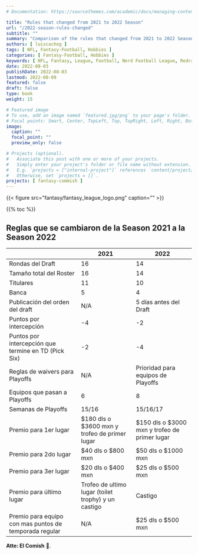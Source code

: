 ```yaml
---
# Documentation: https://sourcethemes.com/academic/docs/managing-content/

title: "Rules that changed from 2021 to 2022 Season"
url: "/2022-season-rules-changed"
subtitle: ""
summary: "Comparison of the rules that changed from 2021 to 2022 Season"
authors: [ luiscachog ]
tags: [ NFL, Fantasy-Football, Hobbies ]
categories: [ Fantasy-Football, Hobbies ]
keywords: [ NFL, Fantasy, League, Football, Nerd Football League, Redraft, 2021, 2022 ]
date: 2022-08-03
publishDate: 2022-08-03
lastmod: 2022-08-09
featured: false
draft: false
type: book
weight: 15

# Featured image
# To use, add an image named `featured.jpg/png` to your page's folder.
# Focal points: Smart, Center, TopLeft, Top, TopRight, Left, Right, BottomLeft, Bottom, BottomRight.
image:
  caption: ""
  focal_point: ""
  preview_only: false

# Projects (optional).
#   Associate this post with one or more of your projects.
#   Simply enter your project's folder or file name without extension.
#   E.g. `projects = ["internal-project"]` references `content/project/deep-learning/index.md`.
#   Otherwise, set `projects = []`.
projects: [ fantasy-commish ]
---
```


{{< figure src="fantasy/fantasy_league_logo.png" caption="" >}}

{{% toc %}}

## Reglas que se cambiaron de la Season 2021 a la Season 2022

|  | **2021** | **2022** |
|---|---|---|
| Rondas del Draft | 16 | 14 |
| Tamaño total del Roster | 16 | 14 |
| Titulares | 11 | 10 |
| Banca | 5 | 4 |
| Publicación del orden del draft | N/A | 5 días antes del Draft |
| Puntos por intercepción | -4 | -2 |
| Puntos por intercepción que termine en TD (Pick Six) | -2 | -4 |
| Reglas de waivers para Playoffs | N/A | Prioridad para equipos de Playoffs |
| Equipos que pasan a Playoffs | 6 | 8 |
| Semanas de Playoffs | 15/16 | 15/16/17 |
| Premio para 1er lugar | $180 dls o $3600 mxn y trofeo de primer lugar | $150 dls o $3000 mxn y trofeo de primer lugar |
| Premio para 2do lugar | $40 dls o $800 mxn | $50 dls o $1000 mxn |
| Premio para 3er lugar | $20 dls o $400 mxn | $25 dls o $500 mxn |
| Premio para último lugar | Trofeo de ultimo lugar (toilet trophy) y un castigo | Castigo |
| Premio para equipo con mas puntos de temporada regular | N/A | $25 dls o $500 mxn |


**Atte: El Comish**  :football:.
